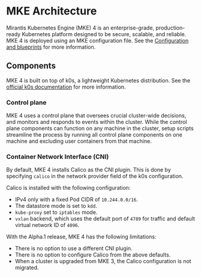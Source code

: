 # MKE Architecture

Mirantis Kubernetes Engine (MKE) 4 is an enterprise-grade, production-ready
Kubernetes platform designed to be secure, scalable, and reliable.
MKE 4 is deployed using an MKE configuration file.
See the [Configuration and blueprints](configuration.md) for more information.

## Components

MKE 4 is built on top of k0s, a lightweight Kubernetes distribution.
See the [official k0s documentation](https://docs.k0sproject.io/v1.29.3+k0s.0/)
for more information.

### Control plane

MKE 4 uses a control plane that oversees crucial cluster-wide decisions,
and monitors and responds to events within the cluster.
While the control plane components can function on any machine in the cluster,
setup scripts streamline the process by running all control plane 
components on one machine and excluding user containers from that machine.

### Container Network Interface (CNI) 

By default, MKE 4 installs Calico as the CNI plugin. This is done by specifying
`calico` in the network provider field of the k0s configuration.

Calico is installed with the following configuration:

- IPv4 only with a fixed Pod CIDR of `10.244.0.0/16`.
- The datastore mode is set to `kdd`.
- `kube-proxy` set to `iptables` mode. 
- `vxlan` backend, which uses the default port of `4789` for traffic and default virtual network ID of `4096`.
  
With the Alpha.1 release, MKE 4 has the following limitations:

- There is no option to use a different CNI plugin.
- There is no option to configure Calico from the above defaults.
- When a cluster is upgraded from MKE 3, the Calico configuration is not migrated.

<!-- ### Data Plane -->

<!-- [Discuss the data plane components and their functions] -->

<!-- ## High-Level Diagram -->

<!-- [Include a high-level diagram illustrating the MKE architecture] -->

<!-- ## Deployment considerations -->

<!-- [Highlight any important considerations for deploying MKE] -->

<!-- ## Conclusion [Wrap up the document with a conclusion or summary] -->
